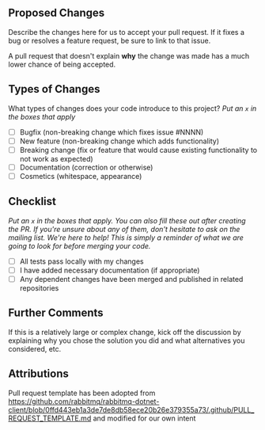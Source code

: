## Proposed Changes

Describe the changes here for us to accept your pull request. If it fixes a bug or
resolves a feature request, be sure to link to that issue.

A pull request that doesn't explain **why** the change was made has a much
lower chance of being accepted.

## Types of Changes

What types of changes does your code introduce to this project?
_Put an `x` in the boxes that apply_

- [ ] Bugfix (non-breaking change which fixes issue #NNNN)
- [ ] New feature (non-breaking change which adds functionality)
- [ ] Breaking change (fix or feature that would cause existing functionality to not work as expected)
- [ ] Documentation (correction or otherwise)
- [ ] Cosmetics (whitespace, appearance)

## Checklist

_Put an `x` in the boxes that apply. You can also fill these out after creating
the PR. If you're unsure about any of them, don't hesitate to ask on the
mailing list. We're here to help! This is simply a reminder of what we are
going to look for before merging your code._

- [ ] All tests pass locally with my changes
- [ ] I have added necessary documentation (if appropriate)
- [ ] Any dependent changes have been merged and published in related repositories

## Further Comments

If this is a relatively large or complex change, kick off the discussion by
explaining why you chose the solution you did and what alternatives you
considered, etc.

## Attributions
Pull request template has been adopted from https://github.com/rabbitmq/rabbitmq-dotnet-client/blob/0ffd443eb1a3de7de8db58ece20b26e379355a73/.github/PULL_REQUEST_TEMPLATE.md
and modified for our own intent
